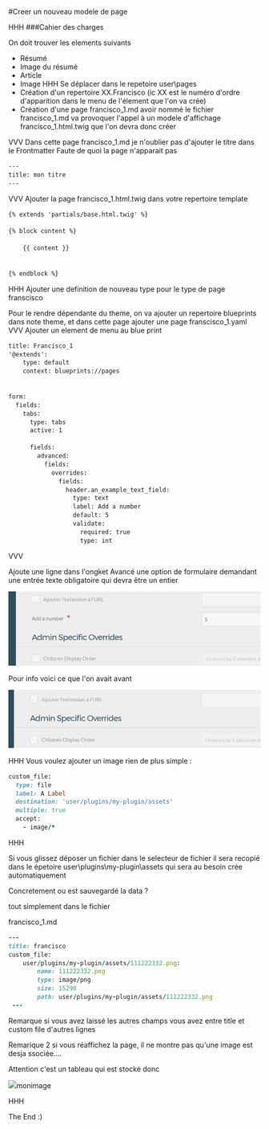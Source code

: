 #Creer un nouveau modele de page

HHH
###Cahier des charges

On doit trouver les elements suivants

- Résumé
- Image du résumé
- Article
- Image
HHH
Se déplacer dans le repetoire user\pages
- Création d'un repertoire XX.Francisco (ic XX est le numéro d'ordre d'apparition dans le menu de l'élement que l'on va crée)
- Création d'une page francisco_1.md 
avoir nommé le fichier francisco_1.md  va provoquer l'appel à un modele d'affichage francisco_1.html.twig que l'on devra donc créer

VVV
Dans cette page francisco_1.md  je n'oublier pas d'ajouter le titre dans le Frontmatter
Faute de quoi la page n'apparait pas

```html
---
title: mon titre
---
```

VVV
Ajouter la page francisco_1.html.twig dans votre repertoire template
```html
{% extends 'partials/base.html.twig' %}

{% block content %}

    {{ content }}


{% endblock %}
```
HHH
Ajouter une definition de nouveau type pour le type de page franscisco

Pour le rendre dépendante du theme, on va ajouter un repertoire blueprints dans note theme, et dans cette page ajouter une page
franscisco_1.yaml
VVV
Ajouter un element de menu au blue print

```html
title: Francisco_1
'@extends':
    type: default
    context: blueprints://pages


form:
  fields:
    tabs:
      type: tabs
      active: 1

      fields:
        advanced:
          fields:
            overrides:
              fields:
                header.an_example_text_field:
                  type: text
                  label: Add a number
                  default: 5
                  validate:
                    required: true
                    type: int
```

VVV

Ajoute une ligne dans l'ongket Avancé une option de formulaire demandant une entrée texte obligatoire qui devra être un entier

![image](assets/111222333.png)

Pour info voici ce que l'on avait avant

![image](assets/111222332.png)

HHH
Vous voulez ajouter un image rien de plus simple : 

```ruby
custom_file:
  type: file
  label: A Label
  destination: 'user/plugins/my-plugin/assets'
  multiple: true
  accept:
    - image/*
```    

HHH

Si vous glissez déposer un fichier dans le selecteur de fichier il sera recopié dans le épetoire user\plugins\my-plugin\assets qui sera au besoin crée automatiquement

Concretement ou est sauvegardé la data ?

tout simplement dans le fichier

francisco_1.md
```ruby 
---
title: francisco
custom_file:
    user/plugins/my-plugin/assets/111222332.png:
        name: 111222332.png
        type: image/png
        size: 15290
        path: user/plugins/my-plugin/assets/111222332.png
 ---       
```

Remarque si vous avez laissé les autres champs vous avez entre title et custom file d'autres lignes

Remarique 2 si vous réaffichez la page, il ne montre pas qu'une image est desja ssociée....

Attention c'est un tableau qui est stocké donc

<img src="{{page.header.custom_file|first.path}}">monimage</img>

HHH

The End :)
